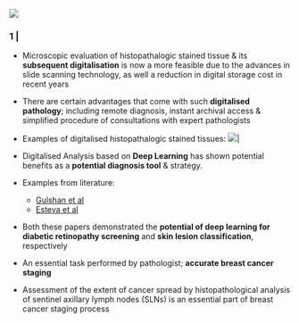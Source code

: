 ![](https://i.imgur.com/0oW3bQA.png)

### 1 | 

- Microscopic evaluation of histopathalogic stained tissue & its **subsequent digitalisation** is now a more feasible due to the advances in slide scanning technology, as well a reduction in digital storage cost in recent years
- There are certain advantages that come with such **digitalised pathology**; including remote diagnosis, instant archival access & simplified procedure of consultations with expert pathologists



- Examples of digitalised histopathalogic stained tissues:
![](https://i.imgur.com/9CguKyI.png)|
- Digitalised Analysis based on **Deep Learning** has shown potential benefits as a **potential diagnosis tool** & strategy. 
- Examples from literature:
  - [Gulshan et al](https://jamanetwork.com/journals/jama/fullarticle/2588763)
  - [Esteva et al](https://pubmed.ncbi.nlm.nih.gov/28117445/) 
- Both these papers demonstrated the <b>potential of deep learning for diabetic retinopathy screening</b> and <b>skin lesion classification</b>, respectively
- An essential task performed by pathologist; **accurate breast cancer staging**
- Assessment of the extent of cancer spread by histopathological analysis of sentinel axillary lymph nodes (SLNs) is an essential part of breast cancer staging process
